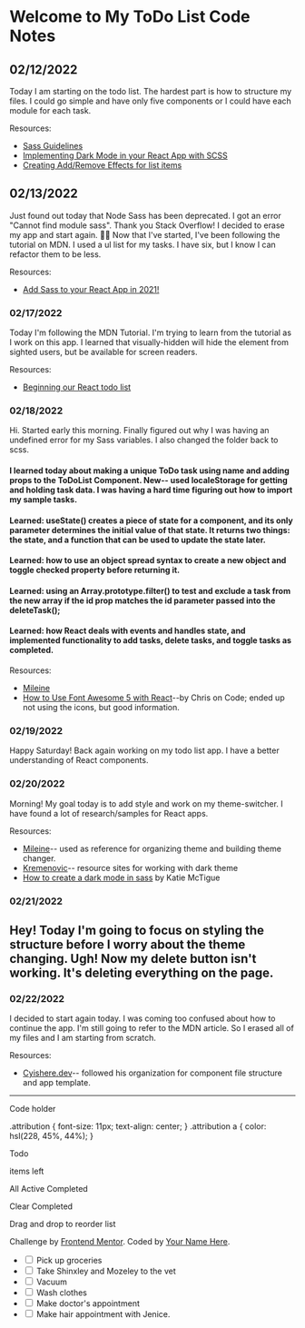 # Welcome to My ToDo List Code Notes

## 02/12/2022

Today I am starting on the todo list. The hardest part is how to structure my files. I could go simple and have only five components or I could have each module for each task.

Resources:

- [Sass Guidelines](https://sass-guidelin.es/#architecture)
- [Implementing Dark Mode in your React App with SCSS](https://dev.to/cmcwebcode40/simple-react-dark-mode-with-scss-lae)
- [Creating Add/Remove Effects for list items](https://dev.to/cmcwebcode40/simple-react-dark-mode-with-scss-lae)

## 02/13/2022

Just found out today that Node Sass has been deprecated. I got an error "Cannot find module sass". Thank you Stack Overflow! I decided to erase my app and start again. 🤞🏾 Now that I've started, I've been following the tutorial on MDN. I used a ul list for my tasks. I have six, but I know I can refactor them to be less.

Resources:

- [Add Sass to your React App in 2021!](https://medium.com/nerd-for-tech/add-sass-to-your-react-app-in-2021-here-is-how-c7260c323a5a)

### 02/17/2022

Today I'm following the MDN Tutorial. I'm trying to learn from the tutorial as I work on this app. I learned that visually-hidden will hide the element from sighted users, but be available for screen readers.

Resources:

- [Beginning our React todo list](https://developer.mozilla.org/en-US/docs/Learn/Tools_and_testing/Client-side_JavaScript_frameworks/React_todo_list_beginning)

### 02/18/2022

Hi. Started early this morning. Finally figured out why I was having an undefined error for my Sass variables. I also changed the folder back to scss.

#### I learned today about making a unique ToDo task using name and adding props to the ToDoList Component. New-- used localeStorage for getting and holding task data. I was having a hard time figuring out how to import my sample tasks.

#### Learned: useState() creates a piece of state for a component, and its only parameter determines the initial value of that state. It returns two things: the state, and a function that can be used to update the state later.

#### Learned: how to use an object spread syntax to create a new object and toggle checked property before returning it.

#### Learned: using an Array.prototype.filter() to test and exclude a task from the new array if the id prop matches the id parameter passed into the deleteTask();

#### Learned: how React deals with events and handles state, and implemented functionality to add tasks, delete tasks, and toggle tasks as completed.

Resources:

- [Mileine](https://github.com/mileine/frontendmentor-todo-app-react)
- [How to Use Font Awesome 5 with React](https://www.digitalocean.com/community/tutorials/how-to-use-font-awesome-5-with-react)--by Chris on Code; ended up not using the icons, but good information.

### 02/19/2022

Happy Saturday! Back again working on my todo list app. I have a better understanding of React components.

### 02/20/2022

Morning! My goal today is to add style and work on my theme-switcher. I have found a lot of research/samples for React apps.

Resources:

- [Mileine](https://github.com/mileine/frontendmentor-todo-app-react)-- used as reference for organizing theme and building theme changer.
- [Kremenovic](https://github.com/kremenovic/react-todo-app)-- resource sites for working with dark theme
- [How to create a dark mode in sass](https://medium.com/@katiemctigue/how-to-create-a-dark-mode-in-sass-609f131a3995) by Katie McTigue

### 02/21/2022

## Hey! Today I'm going to focus on styling the structure before I worry about the theme changing. Ugh! Now my delete button isn't working. It's deleting everything on the page.

### 02/22/2022

I decided to start again today. I was coming too confused about how to continue the app. I'm still going to refer to the MDN article. So I erased all of my files and I am starting from scratch. 

Resources:

- [Cyishere.dev](https://codesandbox.io/s/iwfy7?file=/src/components/TodoList.js)-- followed his organization for component file structure and app template.

---

Code holder

.attribution { font-size: 11px; text-align: center; }
.attribution a { color: hsl(228, 45%, 44%); }

Todo

  <!-- Add dynamic number --> items left

All
Active
Completed

Clear Completed

Drag and drop to reorder list

  <div class="attribution">
    Challenge by <a href="https://www.frontendmentor.io?ref=challenge" target="_blank">Frontend Mentor</a>. 
    Coded by <a href="#">Your Name Here</a>.
  </div>

<ul
               className='todo-list'
               aria-labelledby='list-heading'
            >
                <li className='todo'>
                    <FontAwesomeIcon
                        className='input-icon'
                        icon={faCircle}
                    />
                    <input id='todo-0' type='checkbox' defaultChecked={true} />
                    <label className='todo-label' htmlFor='todo-0'>
                        Pick up groceries
                    </label>
                </li>
                <li className='todo'>
                    <FontAwesomeIcon
                        className='input-icon'
                        icon={faCircle}
                    />
                    <input id='todo-1' type='checkbox' />
                    <label className='todo-label' htmlFor='todo-1'>
                        Take Shinxley and Mozeley to the vet
                    </label>
                </li>
                <li className='todo'>
                    <FontAwesomeIcon
                        className='input-icon'
                        icon={faCircle}
                    />
                    <input id='todo-2' type='checkbox' />
                    <label className='todo-label' htmlFor='todo-2'>
                        Vacuum
                    </label>
                </li>
                <li className='todo'>
                    <FontAwesomeIcon
                        className='input-icon'
                        icon={faCircle}
                    />
                    <input id='todo-3' type='checkbox' />
                    <label className='todo-label' htmlFor='todo-3'>
                        Wash clothes
                    </label>
                </li>
                <li className='todo'>
                    <FontAwesomeIcon
                        className='input-icon'
                        icon={faCircle}
                    />
                    <input id='todo-4' type='checkbox' />
                    <label className='todo-label' htmlFor='todo-4'>
                        Make doctor's appointment
                    </label>
                </li>
                <li className='todo'>
                    <FontAwesomeIcon
                        className='input-icon'
                        icon={faCircle}
                    />
                    <input id='todo-5' type='checkbox' />
                    <label className='todo-label' htmlFor='todo-5'>
                        Make hair appointment with Jenice.
                    </label>
                </li>
            </ul>

<FontAwesomeIcon
                        className='input-icon'
                        icon={faCircle}
                    />
